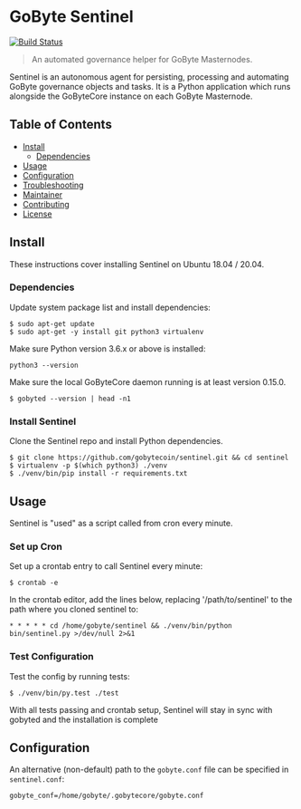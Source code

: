 
# GoByte Sentinel

[![Build Status](https://travis-ci.org/gobytecoin/sentinel.svg?branch=master)](https://travis-ci.org/gobytecoin/sentinel)

> An automated governance helper for GoByte Masternodes.

Sentinel is an autonomous agent for persisting, processing and automating GoByte governance objects and tasks. It is a Python application which runs alongside the GoByteCore instance on each GoByte Masternode.

## Table of Contents
- [Install](#install)
  - [Dependencies](#dependencies)
- [Usage](#usage)
- [Configuration](#configuration)
- [Troubleshooting](#troubleshooting)
- [Maintainer](#maintainer)
- [Contributing](#contributing)
- [License](#license)

## Install

These instructions cover installing Sentinel on Ubuntu 18.04 / 20.04.

### Dependencies

Update system package list and install dependencies:

    $ sudo apt-get update
    $ sudo apt-get -y install git python3 virtualenv

Make sure Python version 3.6.x or above is installed:

    python3 --version

Make sure the local GoByteCore daemon running is at least version 0.15.0.

    $ gobyted --version | head -n1

### Install Sentinel

Clone the Sentinel repo and install Python dependencies.

    $ git clone https://github.com/gobytecoin/sentinel.git && cd sentinel
    $ virtualenv -p $(which python3) ./venv
    $ ./venv/bin/pip install -r requirements.txt

## Usage

Sentinel is "used" as a script called from cron every minute.

### Set up Cron

Set up a crontab entry to call Sentinel every minute:

    $ crontab -e

In the crontab editor, add the lines below, replacing '/path/to/sentinel' to the path where you cloned sentinel to:

    * * * * * cd /home/gobyte/sentinel && ./venv/bin/python bin/sentinel.py >/dev/null 2>&1

### Test Configuration

Test the config by running tests:

    $ ./venv/bin/py.test ./test

With all tests passing and crontab setup, Sentinel will stay in sync with gobyted and the installation is complete

## Configuration

An alternative (non-default) path to the `gobyte.conf` file can be specified in `sentinel.conf`:

    gobyte_conf=/home/gobyte/.gobytecore/gobyte.conf
